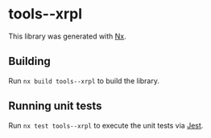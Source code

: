 # tools--xrpl

This library was generated with [Nx](https://nx.dev).

## Building

Run `nx build tools--xrpl` to build the library.

## Running unit tests

Run `nx test tools--xrpl` to execute the unit tests via [Jest](https://jestjs.io).
